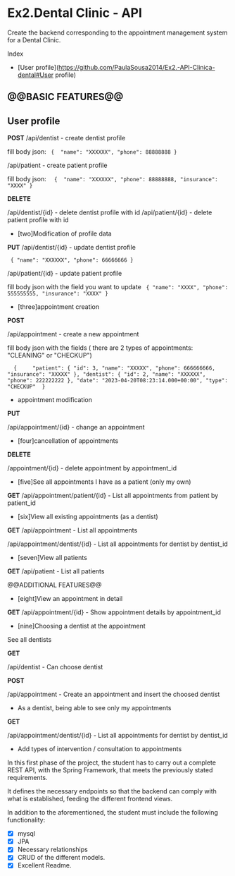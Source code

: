 # Ex2.Dental Clinic - API
Create the backend corresponding to the appointment management system for a Dental Clinic.

Index
- [User profile](https://github.com/PaulaSousa2014/Ex2.-API-Clinica-dental#User profile)

@@BASIC FEATURES@@
---

## User profile

**POST**
/api/dentist - create dentist profile

fill body json:
       ` { 
        "name": "XXXXXX",
        "phone": 88888888
         }`

/api/patient - create patient profile

fill body json:
      `  { 
        "name": "XXXXXX",
        "phone": 88888888,
        "insurance": "XXXX"
         }`
    
 **DELETE**
 
 /api/dentist/{id} - delete dentist profile with id
 /api/patient/{id} - delete patient profile with id


- [two]Modification of profile data

**PUT**
/api/dentist/{id} - update dentist profile

   ` {
    "name": "XXXXXX",
    "phone": 66666666
      }`

/api/patient/{id} - update patient profile

fill body json with the field you want to update
   ` {
    "name": "XXXX",
    "phone": 555555555,
    "insurance": "XXXX"
    }`

- [three]appointment creation

**POST**

/api/appointment - create a new appointment

fill body json with the fields ( there are 2 types of appointments: "CLEANING" or "CHECKUP")

  `  {    
    "patient": {
        "id": 3,
        "name": "XXXXX",
        "phone": 666666666,
        "insurance": "XXXXX"
    },
    "dentist": {
        "id": 2,
        "name": "XXXXXX",
        "phone": 222222222
    },
    "date": "2023-04-20T08:23:14.000+00:00",
    "type": "CHECKUP" 
   }`

- appointment modification

**PUT**

/api/appointment/{id} - change an appointment


- [four]cancellation of appointments

**DELETE**

/appointment/{id} - delete appointment by appointment_id


- [five]See all appointments I have as a patient (only my own)

**GET**
/api/appointment/patient/{id} - List all appointments from patient by patient_id

- [six]View all existing appointments (as a dentist)

**GET**
/api/appointment - List all appointments

/api/appointment/dentist/{id} - List all appointments for dentist by dentist_id


- [seven]View all patients

**GET**
/api/patient - List all patients


@@ADDITIONAL FEATURES@@

- [eight]View an appointment in detail

**GET**
/api/appointment/{id} - Show appointment details by appointment_id


- [nine]Choosing a dentist at the appointment

See all dentists

**GET**

/api/dentist  - Can choose dentist

**POST**

/api/appointment - Create an appointment and insert the choosed dentist

- As a dentist, being able to see only my appointments

**GET**

/api/appointment/dentist/{id} - List all appointments for dentist by dentist_id


- Add types of intervention / consultation to appointments


 In this first phase of the project, the student has to carry out a complete REST API, with the Spring Framework, that meets the previously stated requirements.

It defines the necessary endpoints so that the backend can comply with what is established, feeding the different frontend views.

 In addition to the aforementioned, the student must include the following functionality:

- [x] mysql
- [x] JPA
- [x] Necessary relationships
- [x] CRUD of the different models.
- [x] Excellent Readme.
